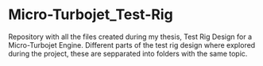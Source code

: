 # Micro-Turbojet_Test-Rig
Repository with all the files created during my thesis, Test Rig Design for a Micro-Turbojet Engine. Different parts of the test rig design where explored during the project, these are sepparated into folders with the same topic.
